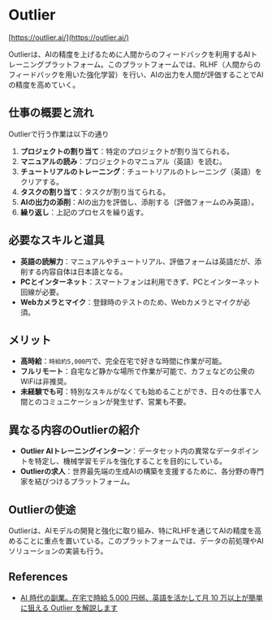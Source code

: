 # Outlier

[https://outlier.ai/](https://outlier.ai/)

Outlierは、AIの精度を上げるために人間からのフィードバックを利用するAIトレーニングプラットフォーム。このプラットフォームでは、RLHF（人間からのフィードバックを用いた強化学習）を行い、AIの出力を人間が評価することでAIの精度を高めていく。

## **仕事の概要と流れ**

Outlierで行う作業は以下の通り

1. **プロジェクトの割り当て**：特定のプロジェクトが割り当てられる。
2. **マニュアルの読み**：プロジェクトのマニュアル（英語）を読む。
3. **チュートリアルのトレーニング**：チュートリアルのトレーニング（英語）をクリアする。
4. **タスクの割り当て**：タスクが割り当てられる。
5. **AIの出力の添削**：AIの出力を評価し、添削する（評価フォームのみ英語）。
6. **繰り返し**：上記のプロセスを繰り返す。

## **必要なスキルと道具**

- **英語の読解力**：マニュアルやチュートリアル、評価フォームは英語だが、添削する内容自体は日本語となる。
- **PCとインターネット**：スマートフォンは利用できず、PCとインターネット回線が必要。
- **Webカメラとマイク**：登録時のテストのため、Webカメラとマイクが必須。

## **メリット**

- **高時給**：`時給約5,000円`で、完全在宅で好きな時間に作業が可能。
- **フルリモート**：自宅など静かな場所で作業が可能で、カフェなどの公衆のWiFiは非推奨。
- **未経験でも可**：特別なスキルがなくても始めることができ、日々の仕事で人間とのコミュニケーションが発生せず、営業も不要。

## **異なる内容のOutlierの紹介**

- **Outlier AIトレーニングインターン**：データセット内の異常なデータポイントを特定し、機械学習モデルを強化することを目的にしている。
- **Outlierの求人**：世界最先端の生成AIの構築を支援するために、各分野の専門家を結びつけるプラットフォーム。

## **Outlierの使途**

Outlierは、AIモデルの開発と強化に取り組み、特にRLHFを通じてAIの精度を高めることに重点を置いている。このプラットフォームでは、データの前処理やAIソリューションの実装も行う。

## References

- [AI 時代の副業。在宅で時給 5,000 円弱、英語を活かして月 10 万以上が簡単に狙える Outlier を解説します](https://note.com/kir1ca/n/n0cce0e0c99b0)
